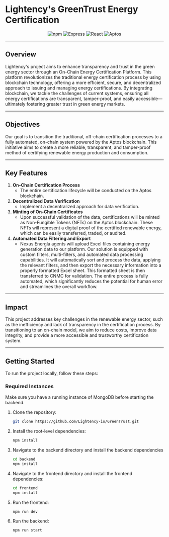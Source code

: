 # Lightency's GreenTrust Energy Certification

<p align="center">
  <img src="https://img.shields.io/badge/npm-v7.20.0-red?logo=npm&style=for-the-badge" alt="npm" />
  <img src="https://img.shields.io/badge/Express.js-v4.17.1-black?logo=express&style=for-the-badge" alt="Express" />
  <img src="https://img.shields.io/badge/React-v17.0.2-blue?logo=react&style=for-the-badge" alt="React" />
  <img src="https://img.shields.io/badge/Aptos-Blockchain-green?style=for-the-badge" alt="Aptos" />
</p>

---

## Overview

Lightency's project aims to enhance transparency and trust in the green energy sector through an On-Chain Energy Certification Platform. This platform revolutionizes the traditional energy certification process by using blockchain technology, offering a more efficient, secure, and decentralized approach to issuing and managing energy certifications. By integrating blockchain, we tackle the challenges of current systems, ensuring all energy certifications are transparent, tamper-proof, and easily accessible—ultimately fostering greater trust in green energy markets.

---

## Objectives

Our goal is to transition the traditional, off-chain certification processes to a fully automated, on-chain system powered by the Aptos blockchain. This initiative aims to create a more reliable, transparent, and tamper-proof method of certifying renewable energy production and consumption.

---

## Key Features

1. **On-Chain Certification Process**
    - The entire certification lifecycle will be conducted on the Aptos blockchain.
2. **Decentralized Data Verification**
    - Implement a decentralized approach for data verification.
3. **Minting of On-Chain Certificates**
    - Upon successful validation of the data, certifications will be minted as Non-Fungible Tokens (NFTs) on the Aptos blockchain. These NFTs will represent a digital proof of the certified renewable energy, which can be easily transferred, traded, or audited.
4. **Automated Data Filtering and Export**
    - Nexus Energía agents will upload Excel files containing energy generation data to our platform. Our solution is equipped with custom filters, multi-filters, and automated data processing capabilities. It will automatically sort and process the data, applying the relevant filters, and then export the necessary information into a properly formatted Excel sheet. This formatted sheet is then transferred to CNMC for validation. The entire process is fully automated, which significantly reduces the potential for human error and streamlines the overall workflow.

---

## Impact

This project addresses key challenges in the renewable energy sector, such as the inefficiency and lack of transparency in the certification process. By transitioning to an on-chain model, we aim to reduce costs, improve data integrity, and provide a more accessible and trustworthy certification system.

---

## Getting Started

To run the project locally, follow these steps:

### Required Instances
Make sure you have a running instance of MongoDB before starting the backend.

1. Clone the repository:
   ```bash
   git clone https://github.com/Lightency-io/GreenTrust.git

2. Install the root-level dependencies:

    ```bash
    npm install
    
3. Navigate to the backend directory and install the backend dependencies
    ```bash
    cd backend
    npm install
4. Navigate to the frontend directory and install the frontend dependencies:

    ```bash
    cd frontend
    npm install
5. Run the frontend:

    ```bash
    npm run dev
6. Run the backend:

    ```bash
    npm run start